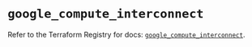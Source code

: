 # `google_compute_interconnect`

Refer to the Terraform Registry for docs: [`google_compute_interconnect`](https://registry.terraform.io/providers/hashicorp/google-beta/6.31.0/docs/resources/google_compute_interconnect).
